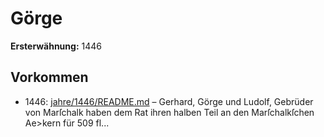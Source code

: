 # Görge

**Ersterwähnung:** 1446

## Vorkommen
- 1446: [jahre/1446/README.md](../jahre/1446/README.md) – Gerhard, Görge und Ludolf, Gebrüder von Marſchalk
haben dem Rat ihren halben Teil an den Marſchalkſchen
Ae>kern für 509 fl...
